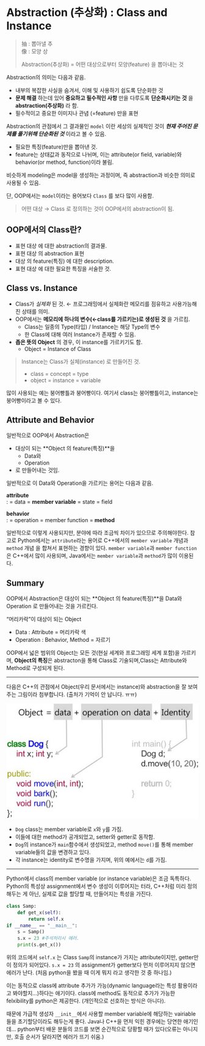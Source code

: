 # Abstraction (추상화) : Class and Instance

> 抽 : 뽑아낼 추  
> 像 : 모양 상  
>  
> Abstraction(추상화) = 어떤 대상으로부터 모양(feature) 을 뽑아내는 것

Abstraction의 의미는 다음과 같음.
- 내부의 복잡한 사실을 숨겨서, 이해 및 사용하기 쉽도록 단순화한 것
- **문제 해결** 하는데 있어 **중요하고 필수적인 사항** 만을 다루도록 **단순화시키는 것** 을 **abstraction(추상화)** 라 함.
- 필수적이고 중요한 이미지나 관념 (=feature) 만을 표현

Abstraction의 관점에서 그 결과물인 `model` 이란 세상의 실제적인 것이 ***현재 주어진 문제를 풀기위해 단순화된 것*** 이라고 볼 수 있음.

- 필요한 특징(feature)만을 뽑아낸 것.
- feature는 상태값과 동작으로 나뉘며, 이는 attribute(or field, variable)와 behavior(or method, function)이라 불림.

비슷하게 modeling은 model을 생성하는 과정이며, 즉 abstraction과 비슷한 의미로 사용될 수 있음.

단, OOP에서는 `model`이라는 용어보다 `Class` 를 보다 많이 사용함.

> 어떤 대상 → Class 로 정의하는 것이 OOP에서의 abstraction이 됨.

## OOP에서의 Class란?

- 표현 대상 에 대한 abstraction의 결과물.
- 표현 대상 의 abstraction 표현
- 대상 의 feature(특징) 에 대한 description.
- 표현 대상 에 대한 필요한 특징을 서술한 것.

## Class vs. Instance

- Class가 *실체화* 된 것. ← 프로그래밍에서 실체화란 메모리를 점유하고 사용가능해진 상태를 의미.
- OOP에서는 **메모리에 하나의 변수(←class를 가르키는)로 생성된 것** 을 가르킴.
    - Class는 일종의 Type(타입) / Instance는 해당 Type의 변수
    - 한 Class에 대해 여러 Instance가 존재할 수 있음.
- **좁은 뜻의 Object** 의 경우, 이 instance를 가르키기도 함.
    - Object = Instance of Class

> Instance는 Class가 실체(instance) 로 만들어진 것.  
>
> * class = concept = type
> * object = instance = variable

많이 사용되는 예는 붕어빵틀과 붕어빵이다. 여기서 class는 붕어빵틀이고, instance는 붕어빵이라고 볼 수 있다.

## Attribute and Behavior

일반적으로 OOP에서 Abstraction은

* 대상이 되는 **Object 의 feature(특징)**을
    * Data와 
    * Operation 
* 로 만들어내는 것임.

일반적으로 이 Data와 Operation을 가르키는 용어는 다음과 같음.

**attribute**  
: = data = **member variable** = state = field

**behavior**  
: = operation = member function = **method**

일반적으로 이렇게 사용되지만, 분야에 따라 조금씩 차이가 있으므로 주의해야한다. 참고로 Python에서는 `attribute`라는 용어로 C++에서의 `member variable` 개념과 `method` 개념 을 합쳐서 표현하는 경향이 있다. `member variable`과 `member function`은 C++에서 많이 사용되며, Java에서는 `member variable`과 `method`가 많이 이용된다.

## Summary

OOP에서 Abstraction은 대상이 되는 **Object 의 feature(특징)**을 Data와 Operation 로 만들어내는 것을 가르킨다.

“머리카락”이 대상이 되는 Object

* Data : Attribute = 머리카락 색
* Operation : Behavior, Method = 자르기

OOP에서 넓은 범위의 Object는 모든 것(현실 세계와 프로그래밍 세계 포함)을 가르키며, **Object의 특징**은 abstracton을 통해 Class로 기술되며,Class는 Attribute와 Method로 구성되게 된다.

---

다음은 C++의 관점에서 Object(우리 문서에서는 instance)와 abstraction을 잘 보여주는 그림이라 첨부합니다. (출처가 기억이 안 납니다. ㅠㅠ)

![](../img/oop_cpp.png)

* `Dog` class는 member variable로 `x`와 `y`를 가짐.
* 이들에 대한 method가 공개되었고, setter와 getter로 동작함.
* `Dog`의 instance가 `main`함수에서 생성되었고, method `move()`를 통해 member variable들의 값을 변경하고 있다.
* 각 instance는 identity로 변수명을 가지며, 위의 예에서는 `d`를 가짐.

---

Python에서 class의 member variable (or instance variable)은 조금 독특하다. Python의 특성상 assignment에서 변수 생성이 이루어지는 터라, C++처럼 미리 정의해두는 게 아닌, 실제로 값을 할당할 때, 만들어지는 특성을 가진다. 

```python
class Samp:
    def get_x(self):
        return self.x
if __name__ == "__main__":
    s = Samp()
    s.x = 23 #주석처리시 에러.
    print(s.get_x())
```

위의 코드에서 `self.x` 는 Class `Samp`의 instance가 가지는 attribute이지만, getter만이 정의가 되어있다. `s.x = 23` 의 assignment가 getter보다 먼저 이루어지지 않으면 에러가 난다. (처음 python을 봤을 때 이게 뭐지 라고 생각한 것 중 하나임.)  

이는 동적으로 class에 attribute 추가가 가능(dynamic language라는 특성 활용이라고 봐야할지...)하다는 애기이다. class에 method도 동적으로 추가가 가능한 felxibility를 python은 제공한다. (개인적으로 선호하는 방식은 아니다). 

때문에 가급적 생성자 `__init__`에서 사용할 member variable에 해당하는 vairiable들을 초기할당이라도 해두는게 좋다. Java나 C++을 먼저 익힌 경우에는 당연한 애기인데... python부터 배운 분들의 코드를 보면 순간적으로 당황할 때가 있다(오류는 아니지만, 호출 순서가 달라지면 에러가 뜨기 쉬움.)